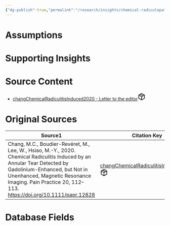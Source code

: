 ```yaml
---
{"dg-publish":true,"permalink":"/research/insights/chemical-radiculopathy-can-be-present-with-negative-straight-leg-test/"}
---
```


# Assumptions
<div><ul class="dataview list-view-ul"></ul></div>

# Supporting Insights
<div><ul class="dataview list-view-ul"></ul></div>

# Source Content
<div><ul class="dataview list-view-ul"><li><span><a data-tooltip-position="top" aria-label="Research/Source Content/changChemicalRadiculitisInduced2020 - Letter to the editor.md" data-href="Research/Source Content/changChemicalRadiculitisInduced2020 - Letter to the editor.md" href="Research/Source Content/changChemicalRadiculitisInduced2020 - Letter to the editor.md" class="internal-link" target="_blank" rel="noopener" fileclass-name="Research Links">changChemicalRadiculitisInduced2020 - Letter to the editor</a><a class="metadata-menu fileclass-icon"><svg xmlns="http://www.w3.org/2000/svg" width="24" height="24" viewBox="0 0 24 24" fill="none" stroke="currentColor" stroke-width="2" stroke-linecap="round" stroke-linejoin="round" class="svg-icon lucide-package"><path d="m7.5 4.27 9 5.15"></path><path d="M21 8a2 2 0 0 0-1-1.73l-7-4a2 2 0 0 0-2 0l-7 4A2 2 0 0 0 3 8v8a2 2 0 0 0 1 1.73l7 4a2 2 0 0 0 2 0l7-4A2 2 0 0 0 21 16Z"></path><path d="m3.3 7 8.7 5 8.7-5"></path><path d="M12 22V12"></path></svg></a></span></li></ul></div>

# Original Sources
<div><table class="dataview table-view-table"><thead class="table-view-thead"><tr class="table-view-tr-header"><th class="table-view-th"><span>Source</span><span class="dataview small-text">1</span></th><th class="table-view-th"><span>Citation Key</span></th></tr></thead><tbody class="table-view-tbody"><tr><td><span>Chang, M.C., Boudier-Revéret, M., Lee, W., Hsiao, M.-Y., 2020. Chemical Radiculitis Induced by an Annular Tear Detected by Gadolinium-Enhanced, but Not in Unenhanced, Magnetic Resonance Imaging. Pain Practice 20, 112–113. <a rel="noopener" class="external-link" href="https://doi.org/10.1111/papr.12828" target="_blank">https://doi.org/10.1111/papr.12828</a></span></td><td><span><a data-tooltip-position="top" aria-label="Research/Studies/changChemicalRadiculitisInduced2020.md" data-href="Research/Studies/changChemicalRadiculitisInduced2020.md" href="Research/Studies/changChemicalRadiculitisInduced2020.md" class="internal-link" target="_blank" rel="noopener" fileclass-name="Research Links">changChemicalRadiculitisInduced2020</a><a class="metadata-menu fileclass-icon"><svg xmlns="http://www.w3.org/2000/svg" width="24" height="24" viewBox="0 0 24 24" fill="none" stroke="currentColor" stroke-width="2" stroke-linecap="round" stroke-linejoin="round" class="svg-icon lucide-package"><path d="m7.5 4.27 9 5.15"></path><path d="M21 8a2 2 0 0 0-1-1.73l-7-4a2 2 0 0 0-2 0l-7 4A2 2 0 0 0 3 8v8a2 2 0 0 0 1 1.73l7 4a2 2 0 0 0 2 0l7-4A2 2 0 0 0 21 16Z"></path><path d="m3.3 7 8.7 5 8.7-5"></path><path d="M12 22V12"></path></svg></a></span></td></tr></tbody></table></div>

# Database Fields